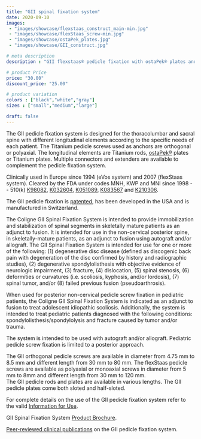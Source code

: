 ```yaml
---
title: "GII spinal fixation system"
date: 2020-09-10
images: 
 - "images/showcase/flexstaas_construct_main-min.jpg"
 - "images/showcase/flexStaas_screw-min.jpg"
 - "images/showcase/ostaPek_plates.jpg"
 - "images/showcase/GII_construct.jpg"

# meta description
description : "GII flexstaas® pedicle fixation with ostaPek® plates and Titanium/ostaPek® rods for supplemental spine stabilization."

# product Price
price: "30.00"
discount_price: "25.00"

# product variation
colors : ["black","white","gray"]
sizes : ["small","medium","large"]

draft: false
---
```


The GII pedicle fixation system is designed for the thoracolumbar and sacral spine with different longitudinal elements according to the specific needs of each patient. 
The Titanium pedicle screws used as anchors are orthogonal or polyaxial. 
The longitudinal elements are Titanium rods, [ostaPek®](https://spinenuances.com/ostapek_carbon_composite) plates or Titanium plates. Multiple connectors and extenders are available to complement the pedicle fixation system.

Clinically used in Europe since 1994 (eVos system) and 2007 (flexStaas system). 
Cleared by the FDA under codes MNH, KWP and MNI since 1998 -- 510(k) [K98082](https://www.accessdata.fda.gov/cdrh_docs/pdf/K980852.pdf), 
[K032604](https://www.accessdata.fda.gov/cdrh_docs/pdf3/K032604.pdf), [K051089](https://www.accessdata.fda.gov/cdrh_docs/pdf5/K051089.pdf), 
[K083567](https://www.accessdata.fda.gov/cdrh_docs/pdf8/K083567.pdf) and [K210306](https://www.accessdata.fda.gov/cdrh_docs/pdf21/K210306.pdf).

The GII pedicle fixation is [patented](https://spinenuances.com/documents/spine_fusion_patents), has been developed in the USA and is manufactured in Switzerland.

The Coligne GII Spinal Fixation System is intended to provide immobilization and stabilization of spinal segments in skeletally mature patients as an adjunct to fusion. 
It is intended for use in the non-cervical posterior spine, in skeletally-mature patients, as an adjunct to fusion using autograft and/or allograft. 
The GII Spinal Fixation System is intended for use for one or more of the following: 
(1) degenerative disc disease (defined as discogenic back pain with degeneration of the disc confirmed by history and radiographic studies), 
(2) degenerative spondylolisthesis with objective evidence of neurologic impairment, (3) fracture, (4) dislocation, (5) spinal stenosis, 
(6) deformities or curvatures (i.e. scoliosis, kyphosis, and/or lordosis), (7) spinal tumor, and/or (8) failed previous fusion (pseudoarthrosis). 

When used for posterior non-cervical pedicle screw fixation in pediatric patients, the Coligne GII Spinal Fixation System is indicated as an adjunct to fusion to treat adolescent idiopathic scoliosis. 
Additionally, the system is intended to treat pediatric patients diagnosed with the following conditions: spondylolisthesis/spondylolysis and fracture caused by tumor and/or trauma. 

The system is intended to be used with autograft and/or allograft. Pediatric pedicle screw fixation is limited to a posterior approach. 

The GII orthogonal pedicle screws are available in diameter from 4.75 mm to 8.5 mm and different length from 30 mm to 80 mm. 
The flexStaas pedicle screws are available as polyaxial or monoaxial screws in diameter from 5 mm to 8mm and different length from 30 mm to 120 mm.  
The GII pedicle rods and plates are available in various lengths. The GII pedicle plates come both sloted and half-sloted.

For complete details on the use of the GII pedicle fixation system refer to the valid  [Information for Use](https://saps2412.github.io/IFUs/US_GII_spinal_fixation_system_IFU_2020-05.pdf).

GII Spinal Fixation System [Product Brochure](https://saps2412.github.io/sales_mktg/GII_Spinal_Fixation_System.pdf).

[Peer-reviewed clinical publications](https://spinenuances.com/documents/spine_fusion_publications) on the GII pedicle fixation system.
